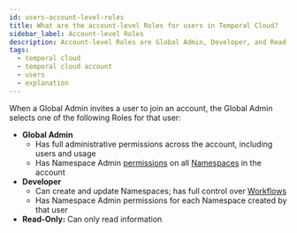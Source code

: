 ```yaml
---
id: users-account-level-roles
title: What are the account-level Roles for users in Temporal Cloud?
sidebar_label: Account-level Roles
description: Account-level Roles are Global Admin, Developer, and Read-Only.
tags:
  - temporal cloud
  - temporal cloud account
  - users
  - explanation
---
```


When a Global Admin invites a user to join an account, the Global Admin selects one of the following Roles for that user:

- **Global Admin**
  - Has full administrative permissions across the account, including users and usage
  - Has Namespace Admin [permissions](/cloud/#namespace-level-permissions) on all [Namespaces](/namespaces) in the account
- **Developer**
  - Can create and update Namespaces; has full control over [Workflows](/workflows)
  - Has Namespace Admin permissions for each Namespace created by that user
- **Read-Only:** Can only read information
